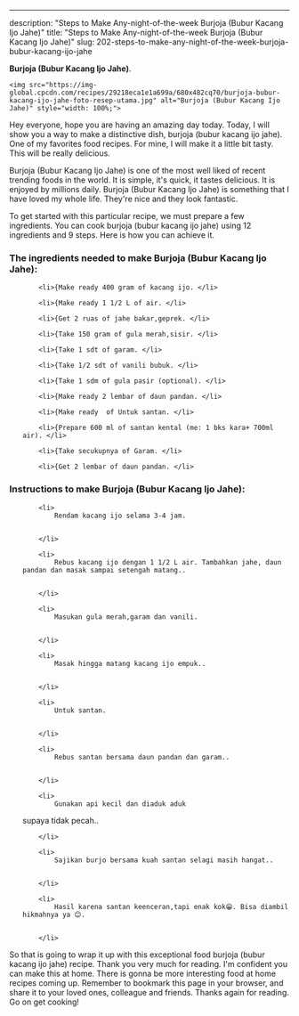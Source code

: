 ---
description: "Steps to Make Any-night-of-the-week Burjoja (Bubur Kacang Ijo Jahe)"
title: "Steps to Make Any-night-of-the-week Burjoja (Bubur Kacang Ijo Jahe)"
slug: 202-steps-to-make-any-night-of-the-week-burjoja-bubur-kacang-ijo-jahe

<p>
	<strong>Burjoja (Bubur Kacang Ijo Jahe)</strong>. 
	
</p>
<p>
	
	<img src="https://img-global.cpcdn.com/recipes/29218eca1e1a699a/680x482cq70/burjoja-bubur-kacang-ijo-jahe-foto-resep-utama.jpg" alt="Burjoja (Bubur Kacang Ijo Jahe)" style="width: 100%;">
	
	
</p>
<p>
	Hey everyone, hope you are having an amazing day today. Today, I will show you a way to make a distinctive dish, burjoja (bubur kacang ijo jahe). One of my favorites food recipes. For mine, I will make it a little bit tasty. This will be really delicious.
</p>
	
<p>
	
</p>
<p>
	Burjoja (Bubur Kacang Ijo Jahe) is one of the most well liked of recent trending foods in the world. It is simple, it's quick, it tastes delicious. It is enjoyed by millions daily. Burjoja (Bubur Kacang Ijo Jahe) is something that I have loved my whole life. They're nice and they look fantastic.
</p>

<p>
To get started with this particular recipe, we must prepare a few ingredients. You can cook burjoja (bubur kacang ijo jahe) using 12 ingredients and 9 steps. Here is how you can achieve it.
</p>

<h3>The ingredients needed to make Burjoja (Bubur Kacang Ijo Jahe):</h3>

<ol>
	
		<li>{Make ready 400 gram of kacang ijo. </li>
	
		<li>{Make ready 1 1/2 L of air. </li>
	
		<li>{Get 2 ruas of jahe bakar,geprek. </li>
	
		<li>{Take 150 gram of gula merah,sisir. </li>
	
		<li>{Take 1 sdt of garam. </li>
	
		<li>{Take 1/2 sdt of vanili bubuk. </li>
	
		<li>{Take 1 sdm of gula pasir (optional). </li>
	
		<li>{Make ready 2 lembar of daun pandan. </li>
	
		<li>{Make ready  of Untuk santan. </li>
	
		<li>{Prepare 600 ml of santan kental (me: 1 bks kara+ 700ml air). </li>
	
		<li>{Take secukupnya of Garam. </li>
	
		<li>{Get 2 lembar of daun pandan. </li>
	
</ol>
<p>
	
</p>

<h3>Instructions to make Burjoja (Bubur Kacang Ijo Jahe):</h3>

<ol>
	
		<li>
			Rendam kacang ijo selama 3-4 jam.
			
			
		</li>
	
		<li>
			Rebus kacang ijo dengan 1 1/2 L air. Tambahkan jahe, daun pandan dan masak sampai setengah matang..
			
			
		</li>
	
		<li>
			Masukan gula merah,garam dan vanili.
			
			
		</li>
	
		<li>
			Masak hingga matang kacang ijo empuk..
			
			
		</li>
	
		<li>
			Untuk santan.
			
			
		</li>
	
		<li>
			Rebus santan bersama daun pandan dan garam..
			
			
		</li>
	
		<li>
			Gunakan api kecil dan diaduk aduk
 supaya tidak pecah..
			
			
		</li>
	
		<li>
			Sajikan burjo bersama kuah santan selagi masih hangat..
			
			
		</li>
	
		<li>
			Hasil karena santan keenceran,tapi enak kok😁. Bisa diambil hikmahnya ya 😊.
			
			
		</li>
	
</ol>

<p>
	
</p>

<p>
	So that is going to wrap it up with this exceptional food burjoja (bubur kacang ijo jahe) recipe. Thank you very much for reading. I'm confident you can make this at home. There is gonna be more interesting food at home recipes coming up. Remember to bookmark this page in your browser, and share it to your loved ones, colleague and friends. Thanks again for reading. Go on get cooking!
</p>
